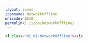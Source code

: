```yaml
---
layout: icons
iconname: NetworkOffline
unicode: ED10
permalink: /icon/NetworkOffline/
---
```


``` html
<i class="mi mi-NetworkOffline"></i>
```
